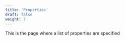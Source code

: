 ```yaml
---
title: 'Properties'
draft: false
weight: 7
---
```


This is the page where a list of properties are specified